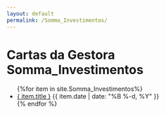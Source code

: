 ```yaml
---
layout: default
permalink: /Somma_Investimentos/
---
```


<h1>Cartas da Gestora Somma_Investimentos</h1>
<ul>
{%for item in site.Somma_Investimentos%}
  <li>
    <a href="{ site.baseurl }{ item.url }">{ item.title }</a>
<span>{{ item.date | date: "%B %-d, %Y" }}</span>
  </li>
    {% endfor %}
</ul>

